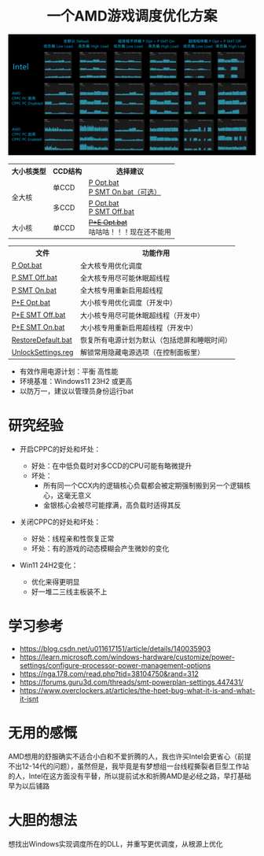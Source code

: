 <div align="center">

# 一个AMD游戏调度优化方案

</div>

![](https://github.com/Yukiriri/win-amd-optimization/blob/main/res/effect_draw_table.png?raw=true)

<table>
  <tr>
    <th>大小核类型</th>
    <th>CCD结构</th>
    <th>选择建议</th>
  </tr>

  <tr>
    <td rowspan="2">全大核</td>
    <td>单CCD</td>
    <td>
      <a href="https://github.com/Yukiriri/win-amd-optimization/blob/main/P Opt.bat">P Opt.bat</a><br/>
      <a href="https://github.com/Yukiriri/win-amd-optimization/blob/main/P SMT On.bat">P SMT On.bat（可选）</a><br/>
    </td>
  </tr>

  <tr>
    <td>多CCD</td>
    <td>
      <a href="https://github.com/Yukiriri/win-amd-optimization/blob/main/P Opt.bat">P Opt.bat</a><br/>
      <a href="https://github.com/Yukiriri/win-amd-optimization/blob/main/P SMT Off.bat">P SMT Off.bat</a><br/>
    </td>
  </tr>

  <tr>
    <td>大小核</td>
    <td>单CCD</td>
    <td>
      <del><a href="https://github.com/Yukiriri/win-amd-optimization/blob/main/P+E Opt.bat">P+E Opt.bat</a></del><br/>
      咕咕咕！！！现在还不能用
    </td>
  </tr>
</table>

<table>
  <tr>
    <th>文件</th>
    <th>功能作用</th>
  </tr>

  <tr><td><a href="https://github.com/Yukiriri/win-amd-optimization/blob/main/P Opt.bat">P Opt.bat</a></td><td>全大核专用优化调度</td></tr>
  <tr><td><a href="https://github.com/Yukiriri/win-amd-optimization/blob/main/P SMT Off.bat">P SMT Off.bat</a></td><td>全大核专用尽可能休眠超线程</td></tr>
  <tr><td><a href="https://github.com/Yukiriri/win-amd-optimization/blob/main/P SMT On.bat">P SMT On.bat</a></td><td>全大核专用重新启用超线程</td></tr>
  <tr><td><a href="https://github.com/Yukiriri/win-amd-optimization/blob/main/P+E Opt.bat">P+E Opt.bat</a></td><td>大小核专用优化调度（开发中）</td></tr>
  <tr><td><a href="https://github.com/Yukiriri/win-amd-optimization/blob/main/P+E SMT Off.bat">P+E SMT Off.bat</a></td><td>大小核专用尽可能休眠超线程（开发中）</td></tr>
  <tr><td><a href="https://github.com/Yukiriri/win-amd-optimization/blob/main/P+E SMT On.bat">P+E SMT On.bat</a></td><td>大小核专用重新启用超线程（开发中）</td></tr>
  <tr><td><a href="https://github.com/Yukiriri/win-amd-optimization/blob/main/RestoreDefault.bat">RestoreDefault.bat</a></td><td>恢复所有电源计划为默认（包括熄屏和睡眠时间）</td></tr>
  <tr><td><a href="https://github.com/Yukiriri/win-amd-optimization/blob/main/UnlockSettings.reg">UnlockSettings.reg</a></td><td>解锁常用隐藏电源选项（在控制面板里）</td></tr>
</table>

- 有效作用电源计划：平衡 高性能
- 环境基准：Windows11 23H2 或更高
- 以防万一，建议以管理员身份运行bat

# 研究经验

- 开启CPPC的好处和坏处：
  - 好处：在中低负载时对多CCD的CPU可能有略微提升
  - 坏处：
    - 所有同一个CCX内的逻辑核心负载都会被定期强制搬到另一个逻辑核心，这毫无意义
    - 金银核心会被尽可能撑满，高负载时适得其反

- 关闭CPPC的好处和坏处：
  - 好处：线程亲和性恢复正常
  - 坏处：有的游戏的动态模糊会产生微妙的变化

- Win11 24H2变化：
  - 优化来得更明显
  - 好一堆二三线主板装不上

# 学习参考

- <a href="https://blog.csdn.net/u011617151/article/details/140035903">https://blog.csdn.net/u011617151/article/details/140035903</a>
- <a href="https://learn.microsoft.com/windows-hardware/customize/power-settings/configure-processor-power-management-options">https://learn.microsoft.com/windows-hardware/customize/power-settings/configure-processor-power-management-options</a>
- <a href="https://nga.178.com/read.php?tid=38104750&rand=312">https://nga.178.com/read.php?tid=38104750&rand=312</a>
- <a href="https://forums.guru3d.com/threads/smt-powerplan-settings.447431/">https://forums.guru3d.com/threads/smt-powerplan-settings.447431/</a>
- <a href="https://www.overclockers.at/articles/the-hpet-bug-what-it-is-and-what-it-isnt/">https://www.overclockers.at/articles/the-hpet-bug-what-it-is-and-what-it-isnt</a>

# 无用的感慨

AMD想用的舒服确实不适合小白和不爱折腾的人，我也许买Intel会更省心（前提不出12-14代的问题），虽然但是，我毕竟是有梦想组一台线程撕裂者巨型工作站的人，Intel在这方面没有平替，所以提前试水和折腾AMD是必经之路，早打基础早为以后铺路

# 大胆的想法

想找出Windows实现调度所在的DLL，并重写更优调度，从根源上优化
